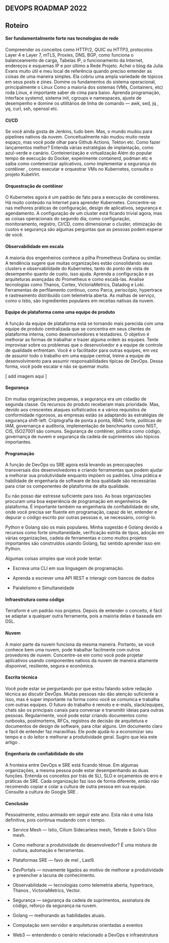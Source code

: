 ## DEVOPS ROADMAP 2022

## Roteiro

#### Ser fundamentalmente forte nas tecnologias de rede
Compreender os conceitos como HTTP/2, QUIC ou HTTP3, protocolos Layer 4 e Layer 7, mTLS, Proxies, DNS, BGP, como funciona o balanceamento de carga, Tabelas IP, o funcionamento da Internet, endereços e esquemas IP e por último a Rede Projeto. Achei o blog da Julia Evans muito útil e meu local de referência quando preciso entender as coisas de uma maneira simples. Ela cobriu uma ampla variedade de tópicos em seus posts e zines.
Domine os fundamentos do sistema operacional, principalmente o Linux
Como a maioria dos sistemas (VMs, Containers, etc) roda Linux, é importante saber de cima para baixo. Aprenda programação, interface systemd, sistema init, cgroups e namespaces, ajuste de desempenho e domine os utilitários de linha de comando — awk, sed, jq , yq, curl, ssh, openssl etc.

#### CI/CD
Se você ainda gosta de Jenkins, tudo bem. Mas, o mundo mudou para pipelines nativos da nuvem. Conceitualmente não mudou muito neste espaço, mas você pode olhar para Github Actions, Tekton etc. Como fazer lançamentos melhor? Entenda várias estratégias de implantação, como azul-verde e canário.
Conteinerização e virtualização
Além do popular tempo de execução do Docker, experimente containerd, podman etc e saiba como conteinerizar aplicativos, como implementar a segurança do contêiner , como executar e orquestrar VMs no Kubernetes, consulte o projeto KubeVirt.

#### Orquestração de contêiner
O Kubernetes agora é um padrão de fato para a execução de contêineres. Há muito conteúdo na Internet para aprender Kubernetes. Concentre-se nas melhores práticas de configuração, design de aplicativos, segurança e agendamento. A configuração de um cluster está ficando trivial agora, mas as coisas operacionais do segundo dia, como configuração, monitoramento, registro, CI/CD, como dimensionar o cluster, otimização de custos e segurança são algumas perguntas que as pessoas podem esperar de você.

#### Observabilidade em escala
A maioria dos engenheiros conhece a pilha Prometheus Grafana ou similar. A tendência sugere que muitas organizações estão consolidando seus clusters e observabilidade do Kubernetes, tanto do ponto de vista de desempenho quanto de custo, isso ajuda. Aprenda a configuração e as arquiteturas avançadas do Prometheus e como escalá-las. Analise tecnologias como Thanos, Cortex, VictoriaMetrics, Datadog e Loki. Ferramentas de perfilamento contínuo, como Parca, periscópio, hypertrace e rastreamento distribuído com telemetria aberta. As malhas de serviço, como o Istio, são ingredientes populares em receitas nativas da nuvem.

#### Equipe de plataforma como uma equipe de produto
A função da equipe de plataforma está se tornando mais parecida com uma equipe de produto centralizada que se concentra em seus clientes de plataforma interna, como desenvolvedores e testadores. O objetivo é melhorar as formas de trabalhar e trazer alguma ordem às equipes. Tente improvisar sobre os problemas que o desenvolvedor e a equipe de controle de qualidade enfrentam. Você é o facilitador para outras equipes, em vez de assumir todo o trabalho em uma equipe central, treine a equipe de desenvolvimento para assumir responsabilidades típicas de DevOps. Dessa forma, você pode escalar e não se queimar muito.

[ add imagem aqui ]

#### Segurança
Em muitas organizações pequenas, a segurança era um cidadão de segunda classe. Os recursos do produto receberam mais prioridade. Mas, devido aos crescentes ataques sofisticados e a vários requisitos de conformidade rigorosos, as empresas estão se adaptando às estratégias de segurança shift-left. Criptografia de ponta a ponta, RBAC forte, políticas de IAM, governança e auditoria, implementação de benchmarks como NIST, CIS, ISO27001 são comuns. Segurança de contêiner, política como código, governança de nuvem e segurança da cadeia de suprimentos são tópicos importantes.

#### Programação
A função de DevOps ou SRE agora está levando as preocupações transversais dos desenvolvedores e criando ferramentas que podem ajudar a melhorar sua produtividade enquanto impõem os padrões. Uma prática e habilidade de engenharia de software de boa qualidade são necessárias para criar os componentes de plataforma de alta qualidade.

Eu não posso dar estresse suficiente para isso. As boas organizações procuram uma boa experiência de programação em engenheiros de plataforma. É importante também na engenharia de confiabilidade do site, onde você precisa ser fluente em programação, capaz de ler, entender e depurar o código escrito por outras pessoas e, se necessário, corrigi-lo.

Python e Golang são os mais populares. Minha sugestão é Golang devido a recursos como forte simultaneidade, verificação estrita de tipos, adoção em várias organizações, cadeia de ferramentas e como muitos projetos importantes são construídos usando Golang, faz sentido aprender isso em Python.

Algumas coisas simples que você pode tentar:

- Escreva uma CLI em sua linguagem de programação.

- Aprenda a escrever uma API REST e interagir com bancos de dados

- Paralelismo e Simultaneidade

#### Infraestrutura como código
Terraform é um padrão nos projetos. Depois de entender o conceito, é fácil se adaptar a qualquer outra ferramenta, pois a maioria delas é baseada em DSL.

#### Nuvem
A maior parte da nuvem funciona da mesma maneira. Portanto, se você conhece bem uma nuvem, pode trabalhar facilmente com outros provedores de nuvem. Concentre-se em como você pode projetar aplicativos usando componentes nativos da nuvem de maneira altamente disponível, resiliente, segura e econômica.

#### Escrita técnica
Você pode estar se perguntando por que estou falando sobre redação técnica ao discutir DevOps. Muitas pessoas não dão atenção suficiente a isso, mas é super importante na forma como você se comunica e trabalha com outras equipes. O futuro do trabalho é remoto e e-mails, slack/equipes, chats são os principais canais para conversar e transmitir ideias para outras pessoas.
Regularmente, você pode estar criando documentos como runbooks, postmortems, RFCs, registros de decisão de arquitetura e documentos de design de software, para citar alguns. Um documento claro e fácil de entender faz maravilhas. Ele pode ajudá-lo a economizar seu tempo e o do leitor e melhorar a produtividade geral. Sugiro que leia este artigo .

#### Engenharia de confiabilidade do site
A fronteira entre DevOps e SRE está ficando tênue. Em algumas organizações, a mesma pessoa pode estar desempenhando as duas funções. Entenda os conceitos por trás de SLI, SLO e orçamentos de erro e práticas de SRE. Cada organização faz isso de forma diferente, então não recomendo copiar e colar a cultura de outra pessoa em sua equipe. Consulte a cultura do Google SRE .

#### Conclusão
Pessoalmente, estou animado em seguir este ano. Esta não é uma lista definitiva, pois continua mudando com o tempo.

- Service Mesh — Istio, Cilium Sidecarless mesh, Tetrate e Solo's Gloo mesh.

- Como melhorar a produtividade do desenvolvedor? É uma mistura de cultura, automação e ferramentas.

- Plataformas SRE — favo de mel , Last9.

- DevPortals — novamente ligados ao motivo de melhorar a produtividade e preencher a lacuna de conhecimento.

- Observabilidade — tecnologias como telemetria aberta, hypertrace, Thanos , VictoriaMetrics, Vector.

- Segurança — segurança da cadeia de suprimentos, assinatura de código, reforço da segurança na nuvem.

- Golang — melhorando as habilidades atuais.

- Computação sem servidor e arquiteturas orientadas a eventos

- Web3 — entendendo o cenário relacionado a DevOps e infraestrutura

